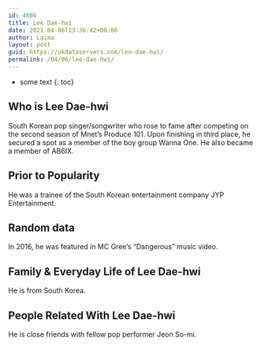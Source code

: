```yaml
---
id: 4006
title: Lee Dae-hwi
date: 2021-04-06T13:36:42+00:00
author: Laima
layout: post
guid: https://ukdataservers.com/lee-dae-hwi/
permalink: /04/06/lee-dae-hwi/
---
```


* some text
{: toc}


## Who is Lee Dae-hwi
                  
                  
                  
South Korean pop singer/songwriter who rose to fame after competing on the second season of Mnet&#8217;s Produce 101. Upon finishing in third place, he secured a spot as a member of the boy group Wanna One. He also became a member of AB6IX.
                  
              
            
              
            
                
                
                
## Prior to Popularity
                  
                  
                  
He was a trainee of the South Korean entertainment company JYP Entertainment. 
                  
              
            
              
            
                
                
                
## Random data
                  
                  
                  
In 2016, he was featured in MC Gree&#8217;s &#8220;Dangerous&#8221; music video. 
                  
              
            
              
            
                
                
                
## Family & Everyday Life of Lee Dae-hwi
                  
                  
                  
He is from South Korea.  
                  
              
            
              
            
                
                
                
## People Related With Lee Dae-hwi
                  
                  
                  
He is close friends with fellow pop performer Jeon So-mi. 
                  
              
            
              
            
                
              
            
              
              
            
            
              
            
          
          
          